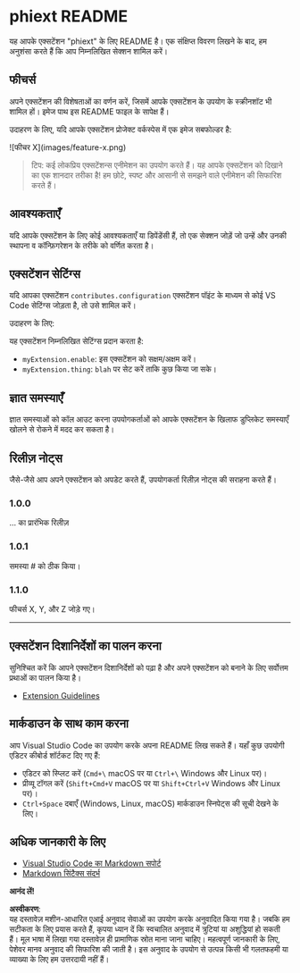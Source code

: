 # phiext README

यह आपके एक्सटेंशन "phiext" के लिए README है। एक संक्षिप्त विवरण लिखने के बाद, हम अनुशंसा करते हैं कि आप निम्नलिखित सेक्शन शामिल करें।

## फीचर्स

अपने एक्सटेंशन की विशेषताओं का वर्णन करें, जिसमें आपके एक्सटेंशन के उपयोग के स्क्रीनशॉट भी शामिल हों। इमेज पाथ इस README फाइल के सापेक्ष हैं।

उदाहरण के लिए, यदि आपके एक्सटेंशन प्रोजेक्ट वर्कस्पेस में एक इमेज सबफोल्डर है:

\!\[फीचर X\]\(images/feature-x.png\)

> टिप: कई लोकप्रिय एक्सटेंशन्स एनीमेशन का उपयोग करते हैं। यह आपके एक्सटेंशन को दिखाने का एक शानदार तरीका है! हम छोटे, स्पष्ट और आसानी से समझने वाले एनीमेशन की सिफारिश करते हैं।

## आवश्यकताएँ

यदि आपके एक्सटेंशन के लिए कोई आवश्यकताएँ या डिपेंडेंसी हैं, तो एक सेक्शन जोड़ें जो उन्हें और उनकी स्थापना व कॉन्फ़िगरेशन के तरीके को वर्णित करता है।

## एक्सटेंशन सेटिंग्स

यदि आपका एक्सटेंशन `contributes.configuration` एक्सटेंशन पॉइंट के माध्यम से कोई VS Code सेटिंग्स जोड़ता है, तो उसे शामिल करें।

उदाहरण के लिए:

यह एक्सटेंशन निम्नलिखित सेटिंग्स प्रदान करता है:

* `myExtension.enable`: इस एक्सटेंशन को सक्षम/अक्षम करें।
* `myExtension.thing`: `blah` पर सेट करें ताकि कुछ किया जा सके।

## ज्ञात समस्याएँ

ज्ञात समस्याओं को कॉल आउट करना उपयोगकर्ताओं को आपके एक्सटेंशन के खिलाफ डुप्लिकेट समस्याएँ खोलने से रोकने में मदद कर सकता है।

## रिलीज़ नोट्स

जैसे-जैसे आप अपने एक्सटेंशन को अपडेट करते हैं, उपयोगकर्ता रिलीज़ नोट्स की सराहना करते हैं।

### 1.0.0

... का प्रारंभिक रिलीज़

### 1.0.1

समस्या # को ठीक किया।

### 1.1.0

फीचर्स X, Y, और Z जोड़े गए।

---

## एक्सटेंशन दिशानिर्देशों का पालन करना

सुनिश्चित करें कि आपने एक्सटेंशन दिशानिर्देशों को पढ़ा है और अपने एक्सटेंशन को बनाने के लिए सर्वोत्तम प्रथाओं का पालन किया है।

* [Extension Guidelines](https://code.visualstudio.com/api/references/extension-guidelines)

## मार्कडाउन के साथ काम करना

आप Visual Studio Code का उपयोग करके अपना README लिख सकते हैं। यहाँ कुछ उपयोगी एडिटर कीबोर्ड शॉर्टकट दिए गए हैं:

* एडिटर को स्प्लिट करें (`Cmd+\` macOS पर या `Ctrl+\` Windows और Linux पर)।
* प्रीव्यू टॉगल करें (`Shift+Cmd+V` macOS पर या `Shift+Ctrl+V` Windows और Linux पर)।
* `Ctrl+Space` दबाएँ (Windows, Linux, macOS) मार्कडाउन स्निपेट्स की सूची देखने के लिए।

## अधिक जानकारी के लिए

* [Visual Studio Code का Markdown सपोर्ट](http://code.visualstudio.com/docs/languages/markdown)
* [Markdown सिंटैक्स संदर्भ](https://help.github.com/articles/markdown-basics/)

**आनंद लें!**

**अस्वीकरण**:  
यह दस्तावेज़ मशीन-आधारित एआई अनुवाद सेवाओं का उपयोग करके अनुवादित किया गया है। जबकि हम सटीकता के लिए प्रयास करते हैं, कृपया ध्यान दें कि स्वचालित अनुवाद में त्रुटियां या अशुद्धियां हो सकती हैं। मूल भाषा में लिखा गया दस्तावेज़ ही प्रामाणिक स्रोत माना जाना चाहिए। महत्वपूर्ण जानकारी के लिए, पेशेवर मानव अनुवाद की सिफारिश की जाती है। इस अनुवाद के उपयोग से उत्पन्न किसी भी गलतफहमी या व्याख्या के लिए हम उत्तरदायी नहीं हैं।